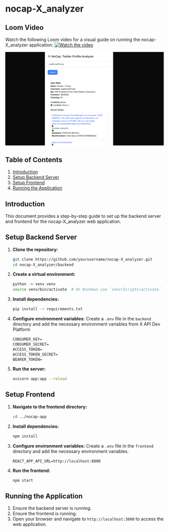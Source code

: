 # nocap-X_analyzer

## Loom Video
Watch the following Loom video for a visual guide on running the nocap-X_analyzer application:
[![Watch the video](https://www.loom.com/embed/dea62ee3275a4aea95c49b5a9c59cdd5?sid=6f53bc2f-6880-4705-8c5a-5940887c6d4c)](https://www.loom.com/share/dea62ee3275a4aea95c49b5a9c59cdd5?sid=67b8de99-a9b1-439e-b1d0-81914d5e71ae)


![alt text](image.png)


## Table of Contents
1. [Introduction](#introduction)
2. [Setup Backend Server](#setup-backend-server)
3. [Setup Frontend](#setup-frontend)
4. [Running the Application](#running-the-application)

## Introduction
This document provides a step-by-step guide to set up the backend server and frontend for the nocap-X_analyzer web application.

## Setup Backend Server
1. **Clone the repository:**
    ```sh
    git clone https://github.com/yourusername/nocap-X_analyzer.git
    cd nocap-X_analyzer/backend
    ```
2. **Create a virtual environment:**
    ```sh
    python -m venv venv
    source venv/bin/activate  # On Windows use `venv\Scripts\activate`
    ```
3. **Install dependencies:**
    ```sh
    pip install -r requirements.txt
    ```
4. **Configure environment variables:**
    Create a `.env` file in the `backend` directory and add the necessary environment variables from X API Dev Platform
    ```env
    CONSUMER_KEY=
    CONSUMER_SECRET=
    ACCESS_TOKEN=
    ACCESS_TOKEN_SECRET=
    BEARER_TOKEN=
    ```
5. **Run the server:**
    ```sh
    uvicorn app:app --reload
    ```

## Setup Frontend
1. **Navigate to the frontend directory:**
    ```sh
    cd ../nocap-app
    ```
2. **Install dependencies:**
    ```sh
    npm install
    ```
3. **Configure environment variables:**
    Create a `.env` file in the `frontend` directory and add the necessary environment variables.
    ```env
    REACT_APP_API_URL=http://localhost:8000
    ```
4. **Run the frontend:**
    ```sh
    npm start
    ```

## Running the Application
1. Ensure the backend server is running.
2. Ensure the frontend is running.
3. Open your browser and navigate to `http://localhost:3000` to access the web application.
